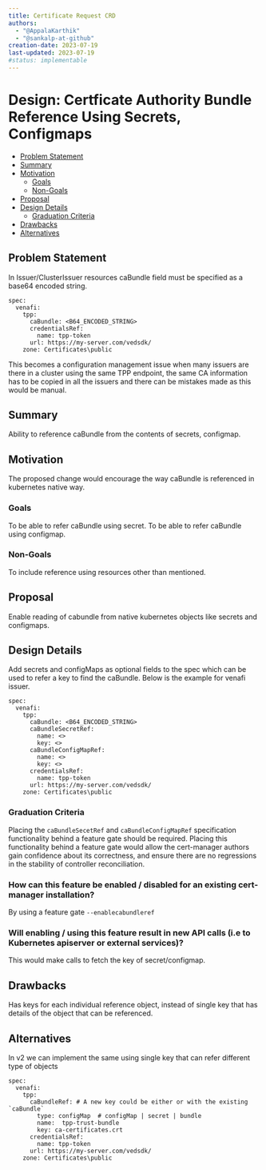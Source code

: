 ```yaml
---
title: Certificate Request CRD
authors:
  - "@AppalaKarthik"
  - "@sankalp-at-github"
creation-date: 2023-07-19
last-updated: 2023-07-19
#status: implementable
---
```


# Design: Certficate Authority Bundle Reference Using Secrets, Configmaps


<!-- toc -->
- [Problem Statement](#problem-statement)
- [Summary](#summary)
- [Motivation](#motivation)
  - [Goals](#goals)
  - [Non-Goals](#non-goals)
- [Proposal](#proposal)
- [Design Details](#design-details)
  - [Graduation Criteria](#graduation-criteria)
- [Drawbacks](#drawbacks)
- [Alternatives](#alternatives)
<!-- /toc -->

## Problem Statement

In Issuer/ClusterIssuer resources caBundle field must be specified as a base64 encoded string.

```
spec:
  venafi:
    tpp:
      caBundle: <B64_ENCODED_STRING>
      credentialsRef:
        name: tpp-token
      url: https://my-server.com/vedsdk/
    zone: Certificates\public
```

This becomes a configuration management issue when many issuers are there in a cluster using the same TPP endpoint, the same CA information has to be copied in all the issuers and there can be mistakes made as this would be manual.

## Summary

Ability to reference caBundle from the contents of secrets, configmap.

## Motivation
The proposed change would encourage the way caBundle is referenced in kubernetes native way.

### Goals

To be able to refer caBundle using secret.
To be able to refer caBundle using configmap.

### Non-Goals

To include reference using resources other than mentioned.

## Proposal

Enable reading of cabundle from native kubernetes objects like secrets and configmaps.

## Design Details

Add secrets and configMaps as optional fields to the spec which can be used to refer a key to find the caBundle. Below is the example for venafi issuer.

```
spec:
  venafi:
    tpp:
      caBundle: <B64_ENCODED_STRING>
      caBundleSecretRef:
        name: <>
        key: <>
      caBundleConfigMapRef:
        name: <>
        key: <>
      credentialsRef:
        name: tpp-token
      url: https://my-server.com/vedsdk/
    zone: Certificates\public
```


### Graduation Criteria

Placing the `caBundleSecetRef` and `caBundleConfigMapRef` specification functionality behind a feature gate should be required.
Placing this functionality behind a feature gate would allow the cert-manager
authors gain confidence about its correctness, and ensure there are no
regressions in the stability of controller reconciliation.

### How can this feature be enabled / disabled for an existing cert-manager installation?

By using a feature gate `--enablecabundleref`

### Will enabling / using this feature result in new API calls (i.e to Kubernetes apiserver or external services)?

This would make calls to fetch the key of secret/configmap. 

## Drawbacks

Has keys for each individual reference object, instead of single key that has details of the object that can be referenced.

## Alternatives

In v2 we can implement the same using single key that can refer different type of objects
```
spec:
  venafi:
    tpp:
      caBundleRef: # A new key could be either or with the existing `caBundle`
        type: configMap  # configMap | secret | bundle
        name:  tpp-trust-bundle
        key: ca-certificates.crt
      credentialsRef:
        name: tpp-token
      url: https://my-server.com/vedsdk/
    zone: Certificates\public
```
